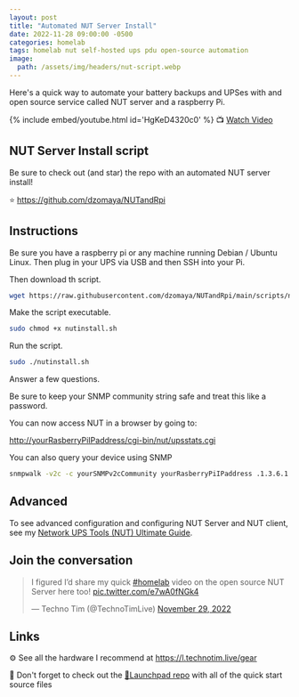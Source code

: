 ```yaml
---
layout: post
title: "Automated NUT Server Install"
date: 2022-11-28 09:00:00 -0500
categories: homelab
tags: homelab nut self-hosted ups pdu open-source automation
image:
  path: /assets/img/headers/nut-script.webp
---
```


Here's a quick way to automate your battery backups and UPSes with and open source service called NUT server and a raspberry Pi.  

{% include embed/youtube.html id='HgKeD4320c0' %}
📺 [Watch Video](https://www.youtube.com/watch?v=HgKeD4320c0)

## NUT Server Install script

Be sure to check out (and star) the repo with an automated NUT server install!

⭐ <https://github.com/dzomaya/NUTandRpi>

## Instructions

Be sure you have a raspberry pi or any machine running Debian / Ubuntu Linux.  Then plug in your UPS via USB and then SSH into your Pi.

Then download th script.

```bash
wget https://raw.githubusercontent.com/dzomaya/NUTandRpi/main/scripts/nutinstall.sh
```

Make the script executable.

```bash
sudo chmod +x nutinstall.sh
```

Run the script.

```bash
sudo ./nutinstall.sh
```

Answer a few questions.

Be sure to keep your SNMP community string safe and treat this like a password.

You can now access NUT in a browser by going to:

<http://yourRasberryPiIPaddress/cgi-bin/nut/upsstats.cgi>

You can also query your device using SNMP

```bash
snmpwalk -v2c -c yourSNMPv2cCommunity yourRasberryPiIPaddress .1.3.6.1.4.1.8072.1.3.2.4.1.2
```

## Advanced

To see advanced configuration and configuring NUT Server and NUT client, see my [Network UPS Tools (NUT) Ultimate Guide](/posts/NUT-server-guide/).

## Join the conversation

<blockquote class="twitter-tweet" data-dnt="true" data-theme="dark"><p lang="en" dir="ltr">I figured I’d share my quick <a href="https://twitter.com/hashtag/homelab?src=hash&amp;ref_src=twsrc%5Etfw">#homelab</a> video on the open source NUT Server here too! <a href="https://t.co/e7wA0fNGk4">pic.twitter.com/e7wA0fNGk4</a></p>&mdash; Techno Tim (@TechnoTimLive) <a href="https://twitter.com/TechnoTimLive/status/1597442260886769664?ref_src=twsrc%5Etfw">November 29, 2022</a></blockquote> <script async src="https://platform.twitter.com/widgets.js" charset="utf-8"></script>

## Links

⚙️ See all the hardware I recommend at <https://l.technotim.live/gear>

🚀 Don't forget to check out the [🚀Launchpad repo](https://l.technotim.live/quick-start) with all of the quick start source files
